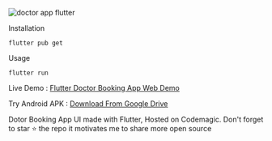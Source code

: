 ![doctor app flutter](https://user-images.githubusercontent.com/55942632/75431076-50810d00-5972-11ea-8c12-b0f82073f781.png)

Installation

```
flutter pub get
```
Usage 

```
flutter run
```

Live Demo : [Flutter Doctor Booking App Web Demo](http://bit.ly/2uAwmLd)

Try Android APK : [Download From Google Drive](https://drive.google.com/file/d/1spPy6xdQB8U892x31jDz3i7ClQv41P1n/view?usp=sharing)

Dotor Booking App UI made with Flutter, Hosted on Codemagic. Don't forget to star ⭐ the repo it motivates me to share more open source
